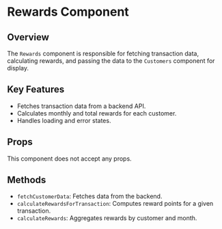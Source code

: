# Rewards Component

## Overview

The `Rewards` component is responsible for fetching transaction data, calculating rewards, and passing the data to the `Customers` component for display.

## Key Features

- Fetches transaction data from a backend API.
- Calculates monthly and total rewards for each customer.
- Handles loading and error states.

## Props

This component does not accept any props.

## Methods

- `fetchCustomerData`: Fetches data from the backend.
- `calculateRewardsForTransaction`: Computes reward points for a given transaction.
- `calculateRewards`: Aggregates rewards by customer and month.
